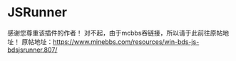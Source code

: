 # JSRunner
感谢您尊重该插件的作者！
对不起，由于mcbbs吞链接，所以请于此前往原帖地址！
原帖地址：https://www.minebbs.com/resources/win-bds-js-bdsjsrunner.807/

